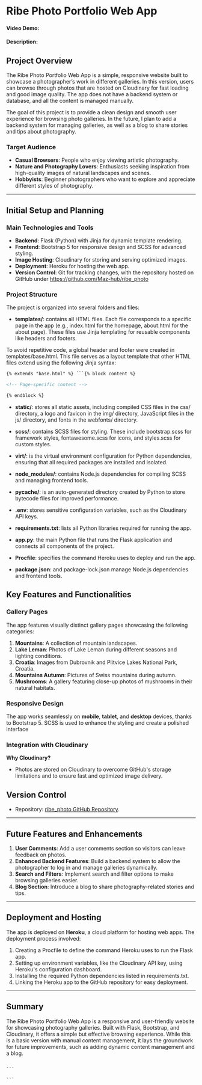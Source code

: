 # Ribe Photo Portfolio Web App

#### Video Demo: <URL HERE>

#### Description:

## Project Overview

The Ribe Photo Portfolio Web App is a simple, responsive website built to showcase a photographer’s work in different galleries. In this version, users can browse through photos that are hosted on Cloudinary for fast loading and good image quality. The app does not have a backend system or database, and all the content is managed manually.

The goal of this project is to provide a clean design and smooth user experience for browsing photo galleries. In the future, I plan to add a backend system for managing galleries, as well as a blog to share stories and tips about photography.

### Target Audience

- **Casual Browsers**: People who enjoy viewing artistic photography.
- **Nature and Photography Lovers**: Enthusiasts seeking inspiration from high-quality images of natural landscapes and scenes.
- **Hobbyists**: Beginner photographers who want to explore and appreciate different styles of photography.

---

## Initial Setup and Planning

### Main Technologies and Tools

- **Backend**: Flask (Python) with Jinja for dynamic template rendering.
- **Frontend**: Bootstrap 5 for responsive design and SCSS for advanced styling.
- **Image Hosting**: Cloudinary for storing and serving optimized images.
- **Deployment**: Heroku for hosting the web app.
- **Version Control**: Git for tracking changes, with the repository hosted on GitHub under https://github.com/Maz-hub/ribe_photo

### Project Structure

The project is organized into several folders and files:

- **templates/**: contains all HTML files. Each file corresponds to a specific page in the app (e.g., index.html for the homepage, about.html for the about page). These files use Jinja templating for reusable components like headers and footers.

To avoid repetitive code, a global header and footer were created in templates/base.html. This file serves as a layout template that other HTML files extend using the following Jinja syntax:

````html
{% extends "base.html" %} ```{% block content %}

<!-- Page-specific content -->

{% endblock %}
````

- **static/**: stores all static assets, including compiled CSS files in the css/ directory, a logo and favicon in the img/ directory, JavaScript files in the js/ directory, and fonts in the webfonts/ directory.

- **scss/**: contains SCSS files for styling. These include bootstrap.scss for framework styles, fontawesome.scss for icons, and styles.scss for custom styles.

- **virt/**: is the virtual environment configuration for Python dependencies, ensuring that all required packages are installed and isolated.

- **node_modules/**: contains Node.js dependencies for compiling SCSS and managing frontend tools.

- **pycache/**: is an auto-generated directory created by Python to store bytecode files for improved performance.

- **.env**: stores sensitive configuration variables, such as the Cloudinary API keys.

- **requirements.txt**: lists all Python libraries required for running the app.

- **app.py**: the main Python file that runs the Flask application and connects all components of the project.

- **Procfile**: specifies the command Heroku uses to deploy and run the app.

- **package.json**: and package-lock.json manage Node.js dependencies and frontend tools.

## Key Features and Functionalities

### Gallery Pages

The app features visually distinct gallery pages showcasing the following categories:

1. **Mountains**: A collection of mountain landscapes.
2. **Lake Leman**: Photos of Lake Leman during different seasons and lighting conditions.
3. **Croatia**: Images from Dubrovnik and Plitvice Lakes National Park, Croatia.
4. **Mountains Autumn**: Pictures of Swiss mountains during autumn.
5. **Mushrooms**: A gallery featuring close-up photos of mushrooms in their natural habitats.

### Responsive Design

The app works seamlessly on **mobile**, **tablet**, and **desktop** devices, thanks to Bootstrap 5. SCSS is used to enhance the styling and create a polished interface

### Integration with Cloudinary

**Why Cloudinary?**

- Photos are stored on Cloudinary to overcome GitHub's storage limitations and to ensure fast and optimized image delivery.

## Version Control

- Repository: [ribe_photo GitHub Repository](https://github.com/Maz-hub/ribe_photo).

---

## Future Features and Enhancements

1. **User Comments**: Add a user comments section so visitors can leave feedback on photos.
2. **Enhanced Backend Features**: Build a backend system to allow the photographer to log in and manage galleries dynamically.
3. **Search and Filters**: Implement search and filter options to make browsing galleries easier.
4. **Blog Section**: Introduce a blog to share photography-related stories and tips.

---

## Deployment and Hosting

The app is deployed on **Heroku**, a cloud platform for hosting web apps. The deployment process involved:

1. Creating a Procfile to define the command Heroku uses to run the Flask app.
2. Setting up environment variables, like the Cloudinary API key, using Heroku's configuration dashboard.
3. Installing the required Python dependencies listed in requirements.txt.
4. Linking the Heroku app to the GitHub repository for easy deployment.

---

## Summary

The Ribe Photo Portfolio Web App is a responsive and user-friendly website for showcasing photography galleries. Built with Flask, Bootstrap, and Cloudinary, it offers a simple but effective browsing experience. While this is a basic version with manual content management, it lays the groundwork for future improvements, such as adding dynamic content management and a blog.

````

```

```
````
